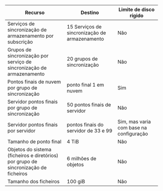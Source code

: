 | Recurso | Destino | Limite de disco rígido |
|----------|--------------|------------|
| Serviços de sincronização de armazenamento por subscrição | 15 Serviços de sincronização de armazenamento | Não |
| Grupos de sincronização por serviço de sincronização de armazenamento | 20 grupos de sincronização | Não |
| Pontos finais de nuvem por grupo de sincronização | ponto final 1 em nuvem | Sim |
| Servidor pontos finais por grupo de sincronização | 50 pontos finais de servidor | Não |
| Servidor pontos finais por servidor | pontos finais do servidor de 33 e 99 | Sim, mas varia com base na configuração |
| Tamanho de ponto final | 4 TiB | Não |
| Objetos do sistema (ficheiros e diretórios) por grupo de sincronização de ficheiros | 6 milhões de objetos | Não |
| Tamanho dos ficheiros | 100 giB | Não |